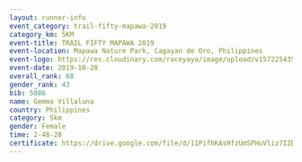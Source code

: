 ```yaml
---
layout: runner-info 
event_category: trail-fifty-mapawa-2019 
category_km: 5KM 
event-title: TRAIL FIFTY MAPAWA 2019  
event-location: Mapawa Nature Park, Cagayan de Oro, Philippines 
event-logo: https://res.cloudinary.com/raceyaya/image/upload/v1572254355/logo/trail-fifty-mapawa_fizjmb.jpg 
event-date: 2019-10-20 
overall_rank: 68
gender_rank: 43
bib: 5086
name: Gemma Villaluna
country: Philippines
category: 5km
gender: Female
time: 2-48-20
certificate: https://drive.google.com/file/d/11PifhKAsHfzUmSPHuVliz7IZEkltn-Ln/view?usp=sharing
---
```

